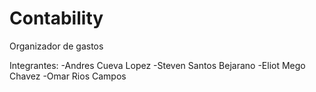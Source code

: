 # Contability
 Organizador de gastos

 Integrantes:
-Andres Cueva Lopez
-Steven Santos Bejarano
-Eliot Mego Chavez
-Omar Rios Campos

